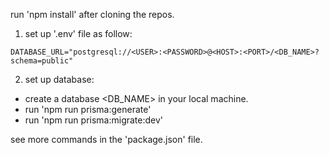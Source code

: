 run 'npm install' after cloning the repos.

1. set up '.env' file as follow:

```env
DATABASE_URL="postgresql://<USER>:<PASSWORD>@<HOST>:<PORT>/<DB_NAME>?schema=public"
```

2. set up database:

- create a database <DB_NAME> in your local machine.
- run 'npm run prisma:generate'
- run 'npm run prisma:migrate:dev'

see more commands in the 'package.json' file.

